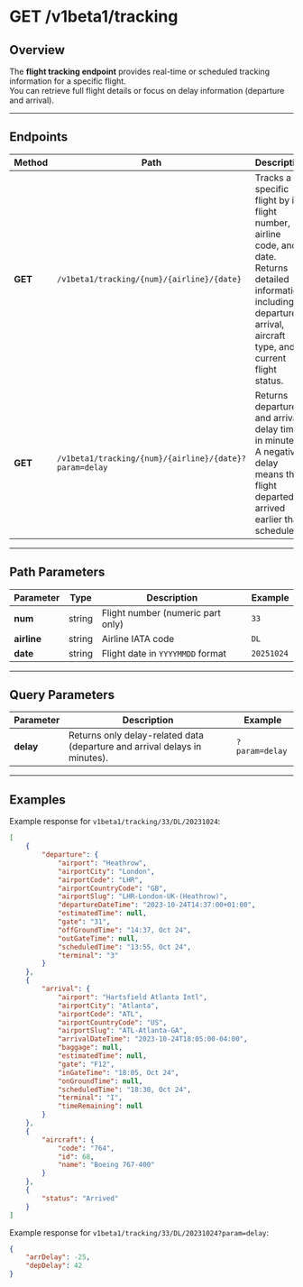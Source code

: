# GET /v1beta1/tracking

## Overview

The **flight tracking endpoint** provides real-time or scheduled tracking information for a specific flight.  
You can retrieve full flight details or focus on delay information (departure and arrival).

---

## Endpoints

| Method | Path | Description |
|--------|------|-------------|
| **GET** | `/v1beta1/tracking/{num}/{airline}/{date}` | Tracks a specific flight by its flight number, airline code, and date. Returns detailed information including departure, arrival, aircraft type, and current flight status. |
| **GET** | `/v1beta1/tracking/{num}/{airline}/{date}?param=delay` | Returns departure and arrival delay times in minutes. A negative delay means the flight departed or arrived earlier than scheduled. |

---

## Path Parameters

| Parameter | Type | Description | Example |
|------------|------|-------------|----------|
| **num** | string | Flight number (numeric part only) | `33` |
| **airline** | string | Airline IATA code | `DL` |
| **date** | string | Flight date in `YYYYMMDD` format | `20251024` |

---

## Query Parameters

| Parameter | Description | Example |
|------------|-------------|----------|
| **delay** | Returns only delay-related data (departure and arrival delays in minutes). | `?param=delay` |

---

## Examples

Example response for `v1beta1/tracking/33/DL/20231024`:
```json
[
    {
        "departure": {
            "airport": "Heathrow",
            "airportCity": "London",
            "airportCode": "LHR",
            "airportCountryCode": "GB",
            "airportSlug": "LHR-London-UK-(Heathrow)",
            "departureDateTime": "2023-10-24T14:37:00+01:00",
            "estimatedTime": null,
            "gate": "31",
            "offGroundTime": "14:37, Oct 24",
            "outGateTime": null,
            "scheduledTime": "13:55, Oct 24",
            "terminal": "3"
        }
    },
    {
        "arrival": {
            "airport": "Hartsfield Atlanta Intl",
            "airportCity": "Atlanta",
            "airportCode": "ATL",
            "airportCountryCode": "US",
            "airportSlug": "ATL-Atlanta-GA",
            "arrivalDateTime": "2023-10-24T18:05:00-04:00",
            "baggage": null,
            "estimatedTime": null,
            "gate": "F12",
            "inGateTime": "18:05, Oct 24",
            "onGroundTime": null,
            "scheduledTime": "18:30, Oct 24",
            "terminal": "I",
            "timeRemaining": null
        }
    },
    {
        "aircraft": {
            "code": "764",
            "id": 68,
            "name": "Boeing 767-400"
        }
    },
    {
        "status": "Arrived"
    }
]
```

Example response for `v1beta1/tracking/33/DL/20231024?param=delay`:
```json
{
    "arrDelay": -25,
    "depDelay": 42
}
```

